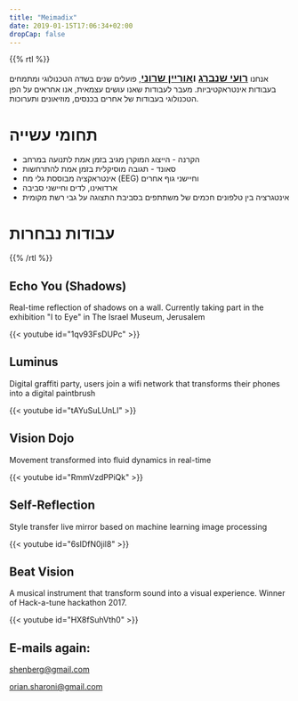 ```yaml
---
title: "Meimadix"
date: 2019-01-15T17:06:34+02:00
dropCap: false
---
```


{{% rtl %}}

אנחנו <b style="font-size: 1.3em">[רועי שנברג](mailto:shenberg@gmail.com) ו[אוריין שרוני](mailto:orian.sharoni@gmail.com)</b>, פועלים שנים בשדה הטכנולוגי ומתמחים בעבודות אינטראקטיביות. מעבר לעבודות שאנו עושים עצמאית, אנו אחראים על הפן הטכנולוגי בעבודות של אחרים בכנסים, מוזיאונים ותערוכות.

# תחומי עשייה

- הקרנה - הייצוג המוקרן מגיב בזמן אמת לתנועה במרחב
- סאונד - תגובה מוסיקלית בזמן אמת להתרחשות
- אינטראקציה מבוססת גלי מח (EEG) וחיישני גוף אחרים
- ארדואינו, לדים וחיישני סביבה
- אינטגרציה בין טלפונים חכמים של משתתפים בסביבת התצוגה על גבי רשת מקומית


# עבודות נבחרות

{{% /rtl %}}


## Echo You (Shadows)

Real-time reflection of shadows on a wall. Currently taking part in the exhibition "I to Eye" in The Israel Museum, Jerusalem

{{< youtube id="1qv93FsDUPc" >}}

## Luminus

Digital graffiti party, users join a wifi network that transforms their phones into a digital paintbrush

{{< youtube id="tAYuSuLUnLI" >}}

## Vision Dojo

Movement transformed into fluid dynamics in real-time

{{< youtube id="RmmVzdPPiQk" >}}

## Self-Reflection

Style transfer live mirror based on machine learning image processing

{{< youtube id="6slDfN0jil8" >}}

## Beat Vision

A musical instrument that transform sound into a visual experience. Winner of Hack-a-tune hackathon 2017.

{{< youtube id="HX8fSuhVth0" >}}


## E-mails again:

[shenberg@gmail.com](mailto:shenberg@gmail.com)

[orian.sharoni@gmail.com](mailto:orian.sharoni@gmail.com)